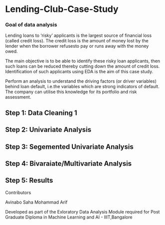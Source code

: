 # Lending-Club-Case-Study


### Goal of data analysis

Lending loans to ‘risky’ applicants is the largest source of financial loss
(called credit loss). The credit loss is the amount of money lost by the lender 
when the borrower refusesto pay or runs away with the money owed.  

The main objective is to be able to identify these risky loan applicants, 
then such loans can be reduced thereby cutting down the amount of credit loss. 
Identification of such applicants using EDA is the aim of this case study.   

Perform an analysis to understand the driving factors (or driver variables)
behind loan default, i.e.the variables which are strong indicators of default.  
The company can utilise this knowledge for its portfolio and risk assessment. 


## Step 1: Data Cleaning 1

## Step 2: Univariate Analysis

## Step 3: Segemented Univariate Analysis

## Step 4: Bivaraiate/Multivariate Analysis

## Step 5: Results


Contributors

Avinabo Saha
Mohammad Arif

Developed as part of the Exloratory Data Analysis Module required for Post Graduate Diploma in Machine Learning and AI - IIIT,Bangalore
